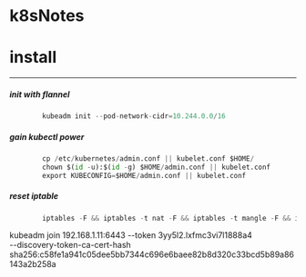 # k8sNotes
# install
---------
##### init with flannel
```python
        kubeadm init --pod-network-cidr=10.244.0.0/16
```

##### gain kubectl power
```python
        cp /etc/kubernetes/admin.conf || kubelet.conf $HOME/
        chown $(id -u):$(id -g) $HOME/admin.conf || kubelet.conf
        export KUBECONFIG=$HOME/admin.conf || kubelet.conf
```

##### reset iptable
```python
        iptables -F && iptables -t nat -F && iptables -t mangle -F && iptables -X
```

kubeadm join 192.168.1.11:6443 --token 3yy5l2.lxfmc3vi7l1888a4 \
    --discovery-token-ca-cert-hash sha256:c58fe1a941c05dee5bb7344c696e6baee82b8d320c33bcd5b89a86143a2b258a 
